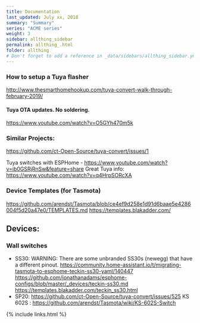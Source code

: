 ```yaml
---
title: Documentation 
last_updated: July xx, 2018
summary: "Summary"
series: "ACME series"
weight: 3
sidebar: allthing_sidebar
permalink: allthing_.html
folder: allthing
# Don't forget to add a reference in _data/sidebars/allthing_sidebar.yml and/or _data/topnav.yml 
---
```


### How to setup a Tuya flasher
http://www.thesmarthomehookup.com/tuya-convert-walk-through-february-2019/

#### Tuya OTA updates. No soldering.
https://www.youtube.com/watch?v=O5GYh470m5k

### Similar Projects:
https://github.com/ct-Open-Source/tuya-convert/issues/1

Tuya switches with ESPHome - https://www.youtube.com/watch?v=ib0GSRjRnSw&feature=share
Great Tuya info: https://www.youtube.com/watch?v=q4HrpSORcXA

### Device Templates (for Tasmota)
https://github.com/arendst/Tasmota/blob/ce4ef9d258e1d91d6baae5e4286004f5d20a47e0/TEMPLATES.md
https://templates.blakadder.com/


## Devices:
### Wall switches
- SS30: 
    WARNING: There are some unbranded SS30s (newegg) that have a different pinout. 
    https://community.home-assistant.io/t/migrating-tasmota-to-esphome-teckin-ss30-yaml/140447
    https://github.com/jonathanadams/esphome-configs/blob/master/_devices/teckin-ss30.md
    https://templates.blakadder.com/teckin_ss30.html
- SP20:
  https://github.com/ct-Open-Source/tuya-convert/issues/525
KS 602S : https://github.com/arendst/Tasmota/wiki/KS-602S-Switch


{% include links.html %}
